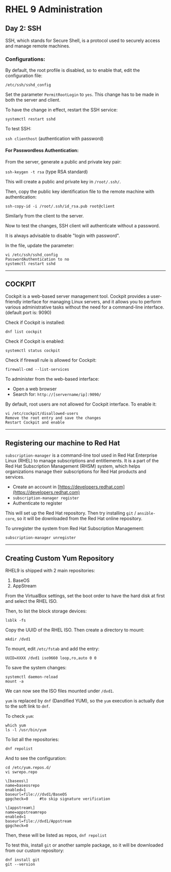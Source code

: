 

RHEL 9 Administration
=====================

Day 2: SSH
----------

SSH, which stands for Secure Shell, is a protocol used to securely access and manage remote machines.

### Configurations:

By default, the root profile is disabled, so to enable that, edit the configuration file:

`/etc/ssh/sshd_config`

Set the parameter `PermitRootLogin` to `yes`. This change has to be made in both the server and client.

To have the change in effect, restart the SSH service:

`systemctl restart sshd`

To test SSH:

`ssh clienthost` (authentication with password)

#### For Passwordless Authentication:

From the server, generate a public and private key pair:

`ssh-keygen -t rsa` (type RSA standard)

This will create a public and private key in `/root/.ssh/`.

Then, copy the public key identification file to the remote machine with authentication:

`ssh-copy-id -i /root/.ssh/id_rsa.pub root@client`

Similarly from the client to the server.

Now to test the changes, SSH client will authenticate without a password.

It is always advisable to disable "login with password".

In the file, update the parameter:

`vi /etc/ssh/sshd_config`  
`PasswordAuthentication to no`  
`systemctl restart sshd`

* * *

COCKPIT
-------

Cockpit is a web-based server management tool. Cockpit provides a user-friendly interface for managing Linux servers, and it allows you to perform various administrative tasks without the need for a command-line interface. (default port is: 9090)

Check if Cockpit is installed:

`dnf list cockpit`

Check if Cockpit is enabled:

`systemctl status cockpit`

Check if firewall rule is allowed for Cockpit:

`firewall-cmd --list-services`

To administer from the web-based interface:

*   Open a web browser
*   Search for: `http://[servername/ip]:9090/`

By default, root users are not allowed for Cockpit interface. To enable it:

`vi /etc/cockpit/disallowed-users`  
`Remove the root entry and save the changes`  
`Restart Cockpit and enable`

* * *

Registering our machine to Red Hat
----------------------------------

`subscription-manager` is a command-line tool used in Red Hat Enterprise Linux (RHEL) to manage subscriptions and entitlements. It is a part of the Red Hat Subscription Management (RHSM) system, which helps organizations manage their subscriptions for Red Hat products and services.

*   Create an account in [https://developers.redhat.com](https://developers.redhat.com)
*   `subscription-manager register`
*   Authenticate to register

This will set up the Red Hat repository. Then try installing `git` / `ansible-core`, so it will be downloaded from the Red Hat online repository.

To unregister the system from Red Hat Subscription Management:

`subscription-manager unregister`

* * *

Creating Custom Yum Repository
------------------------------

RHEL9 is shipped with 2 main repositories:

1.  BaseOS
2.  AppStream

From the VirtualBox settings, set the boot order to have the hard disk at first and select the RHEL ISO.

Then, to list the block storage devices:

`lsblk -fs`

Copy the UUID of the RHEL ISO. Then create a directory to mount:

`mkdir /dvd1`

To mount, edit `/etc/fstab` and add the entry:

`UUID=XXXX /dvd1 iso9660 loop,ro,auto 0 0`

To save the system changes:

`systemctl daemon-reload`  
`mount -a`

We can now see the ISO files mounted under `/dvd1`.

`yum` is replaced by `dnf` (Dandified YUM), so the `yum` execution is actually due to the soft link to `dnf`.

To check `yum`:

`which yum`  
`ls -l /usr/bin/yum`

To list all the repositories:

`dnf repolist`

And to see the configuration:

`cd /etc/yum.repos.d/`  
`vi swrepo.repo`

    \[baseos\]
    name=baseosrepo
    enabled=1
    baseurl=file:///dvd1/BaseOS
    gpgcheck=0     #to skip signature verification

    \[appstream\]
    name=appstreamrepo
    enabled=1
    baseurl=file://dvd1/Appstream
    gpgcheck=0
    

Then, these will be listed as repos, `dnf repolist`

To test this, install `git` or another sample package, so it will be downloaded from our custom repository:

`dnf install git`  
`git --version`